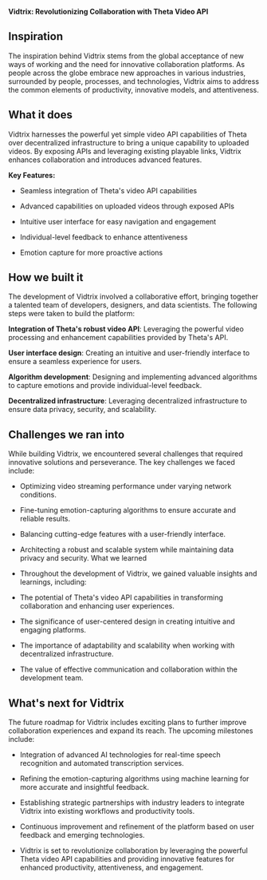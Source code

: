 **Vidtrix: Revolutionizing Collaboration with Theta Video API**

## Inspiration
The inspiration behind Vidtrix stems from the global acceptance of new ways of working and the need for innovative collaboration platforms. As people across the globe embrace new approaches in various industries, surrounded by people, processes, and technologies, Vidtrix aims to address the common elements of productivity, innovative models, and attentiveness.

## What it does
Vidtrix harnesses the powerful yet simple video API capabilities of Theta over decentralized infrastructure to bring a unique capability to uploaded videos. By exposing APIs and leveraging existing playable links, Vidtrix enhances collaboration and introduces advanced features.

**Key Features:**

* Seamless integration of Theta's video API capabilities

* Advanced capabilities on uploaded videos through exposed APIs

* Intuitive user interface for easy navigation and engagement

* Individual-level feedback to enhance attentiveness

* Emotion capture for more proactive actions


## How we built it
The development of Vidtrix involved a collaborative effort, bringing together a talented team of developers, designers, and data scientists. The following steps were taken to build the platform:

**Integration of Theta's robust video API**: Leveraging the powerful video processing and enhancement capabilities provided by Theta's API.

**User interface design**: Creating an intuitive and user-friendly interface to ensure a seamless experience for users.

**Algorithm development**: Designing and implementing advanced algorithms to capture emotions and provide individual-level feedback.

**Decentralized infrastructure**: Leveraging decentralized infrastructure to ensure data privacy, security, and scalability.


## Challenges we ran into
While building Vidtrix, we encountered several challenges that required innovative solutions and perseverance. The key challenges we faced include:

* Optimizing video streaming performance under varying network conditions.

* Fine-tuning emotion-capturing algorithms to ensure accurate and reliable results.

* Balancing cutting-edge features with a user-friendly interface.

* Architecting a robust and scalable system while maintaining data privacy and security.
What we learned

* Throughout the development of Vidtrix, we gained valuable insights and learnings, including:

* The potential of Theta's video API capabilities in transforming collaboration and enhancing user experiences.

* The significance of user-centered design in creating intuitive and engaging platforms.

* The importance of adaptability and scalability when working with decentralized infrastructure.
* The value of effective communication and collaboration within the development team.


## What's next for Vidtrix
The future roadmap for Vidtrix includes exciting plans to further improve collaboration experiences and expand its reach. The upcoming milestones include:

* Integration of advanced AI technologies for real-time speech recognition and automated transcription services.

* Refining the emotion-capturing algorithms using machine learning for more accurate and insightful feedback.

* Establishing strategic partnerships with industry leaders to integrate Vidtrix into existing workflows and productivity tools.

* Continuous improvement and refinement of the platform based on user feedback and emerging technologies.

* Vidtrix is set to revolutionize collaboration by leveraging the powerful Theta video API capabilities and providing innovative features for enhanced productivity, attentiveness, and engagement.
